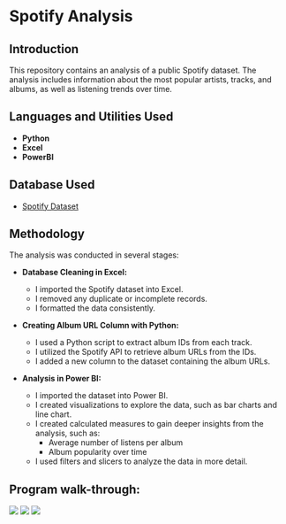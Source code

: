 <h1> Spotify Analysis</h1>

<h2>Introduction</h2>
This repository contains an analysis of a public Spotify dataset. The analysis includes information about the most popular artists, tracks, and albums, as well as listening trends over time.
<br />

<h2>Languages and Utilities Used</h2>

- <b>Python</b> 
- <b>Excel</b>
- <b>PowerBI</b>

<h2>Database Used </h2>

- [Spotify Dataset](https://www.kaggle.com/datasets/nelgiriyewithana/top-spotify-songs-2023?resource=download&select=spotify-2023.csv)

<h2>Methodology</h2>
The analysis was conducted in several stages:

- <b> Database Cleaning in Excel: </b>
  - I imported the Spotify dataset into Excel.
  - I removed any duplicate or incomplete records.
  - I formatted the data consistently.

- <b> Creating Album URL Column with Python: </b>
  - I used a Python script to extract album IDs from each track.
  - I utilized the Spotify API to retrieve album URLs from the IDs.
  - I added a new column to the dataset containing the album URLs.

- <b> Analysis in Power BI: </b>
  - I imported the dataset into Power BI.
  - I created visualizations to explore the data, such as bar charts and line chart.
  - I created calculated measures to gain deeper insights from the analysis, such as:
    - Average number of listens per album
    - Album popularity over time
  - I used filters and slicers to analyze the data in more detail.

<h2>Program walk-through:</h2>
<img src="https://i.imgur.com/FzltZIy.png">

<img src="https://i.imgur.com/2iHurjy.gif">

<img src="https://i.imgur.com/XI0FW8H.gif">
